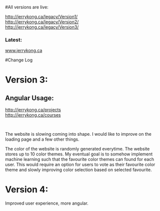 #All versions are live:

http://jerrykong.ca/legacy/Version1/
<br> 
http://jerrykong.ca/legacy/Version2/
<br> 
http://jerrykong.ca/legacy/Version3/
<br> 

<h3>Latest:</h3>

www.jerrykong.ca





#Change Log


<h1>Version 3:</h1> 
<h2>Angular Usage:</h2> 

http://jerrykong.ca/projects <br> 
http://jerrykong.ca/courses

<br>

The website is slowing coming into shape. I would like to improve on the loading page and a few other things. <br> 

The color of the website is randomly generated everytime. The website stores up to 10 color themes. My eventual goal is to somehow implement machine learning such that the favourite color themes can found for each user. This would require an option for users to vote as their favourite color theme and slowly improving color selection based on selected favourite.    


<h1>Version 4:</h1> 
Improved user experience, more angular.  

